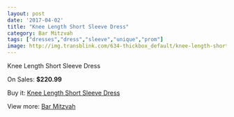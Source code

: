 ```yaml
---
layout: post
date: '2017-04-02'
title: "Knee Length Short Sleeve Dress"
category: Bar Mitzvah
tags: ["dresses","dress","sleeve","unique","prom"]
image: http://img.transblink.com/634-thickbox_default/knee-length-short-sleeve-dress.jpg
---
```

Knee Length Short Sleeve Dress

On Sales: **$220.99**
<a href="https://www.transblink.com/en/bar-mitzvah/173-knee-length-short-sleeve-dress.html"><amp-img layout="responsive" width="600" height="600" src="//img.transblink.com/634-thickbox_default/knee-length-short-sleeve-dress.jpg" alt="Knee Length Short Sleeve Dress 0" /></a>
<a href="https://www.transblink.com/en/bar-mitzvah/173-knee-length-short-sleeve-dress.html"><amp-img layout="responsive" width="600" height="600" src="//img.transblink.com/636-thickbox_default/knee-length-short-sleeve-dress.jpg" alt="Knee Length Short Sleeve Dress 1" /></a>
<a href="https://www.transblink.com/en/bar-mitzvah/173-knee-length-short-sleeve-dress.html"><amp-img layout="responsive" width="600" height="600" src="//img.transblink.com/635-thickbox_default/knee-length-short-sleeve-dress.jpg" alt="Knee Length Short Sleeve Dress 2" /></a>

Buy it: [Knee Length Short Sleeve Dress](https://www.transblink.com/en/bar-mitzvah/173-knee-length-short-sleeve-dress.html "Knee Length Short Sleeve Dress")

View more: [Bar Mitzvah](https://www.transblink.com/en/2-bar-mitzvah "Bar Mitzvah")